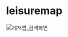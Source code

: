 # leisuremap
![레저맵_검색화면](https://user-images.githubusercontent.com/118229864/203184909-53a1261b-a791-40ea-b6bd-0e9356887000.png)
